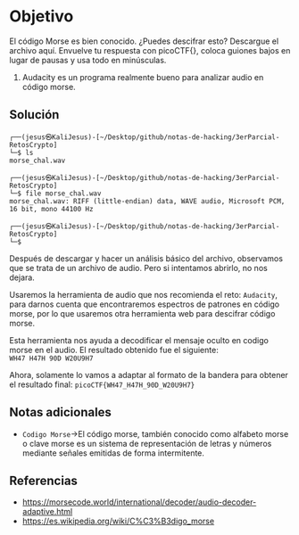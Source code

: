 # Objetivo

El código Morse es bien conocido. ¿Puedes descifrar esto?
Descargue el archivo aquí.
Envuelve tu respuesta con picoCTF{}, coloca guiones bajos en lugar de pausas y usa todo en minúsculas.
1. Audacity es un programa realmente bueno para analizar audio en código morse.
## Solución

```
┌──(jesus㉿KaliJesus)-[~/Desktop/github/notas-de-hacking/3erParcial-RetosCrypto]
└─$ ls
morse_chal.wav

┌──(jesus㉿KaliJesus)-[~/Desktop/github/notas-de-hacking/3erParcial-RetosCrypto]
└─$ file morse_chal.wav                         
morse_chal.wav: RIFF (little-endian) data, WAVE audio, Microsoft PCM, 16 bit, mono 44100 Hz

┌──(jesus㉿KaliJesus)-[~/Desktop/github/notas-de-hacking/3erParcial-RetosCrypto]
└─$ 
```
Después de descargar y hacer un análisis básico del archivo, observamos que se trata de un archivo de audio. Pero si intentamos abrirlo, no nos dejara.

Usaremos la herramienta de audio que nos recomienda el reto: `Audacity`, para darnos cuenta que encontraremos espectros de patrones en código morse, por lo que usaremos otra herramienta web para descifrar código morse.

Esta herramienta nos ayuda a decodificar el mensaje oculto en codigo morse en el audio. El resultado obtenido fue el siguiente:
`WH47 H47H 90D W20U9H7`

Ahora, solamente lo vamos a adaptar al formato de la bandera para obtener el resultado final:
`picoCTF{WH47_H47H_90D_W20U9H7}`
## Notas adicionales

- `Codigo Morse`->El código morse, también conocido como alfabeto morse o clave morse es un sistema de representación de letras y números mediante señales emitidas de forma intermitente.
## Referencias

- https://morsecode.world/international/decoder/audio-decoder-adaptive.html
- https://es.wikipedia.org/wiki/C%C3%B3digo_morse